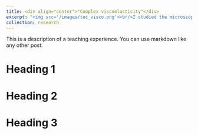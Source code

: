 ```yaml
---
title: <div align="center">"Complex viscoelasticity"</div>
excerpt: "<img src='/images/toc_visco.png'><br/>I studied the microscopic origins of non-Maxwellian viscoelastic stress relaxations in soft materials."
collection: research
---
```


This is a description of a teaching experience. You can use markdown like any other post.

Heading 1
======

Heading 2
======

Heading 3
======

